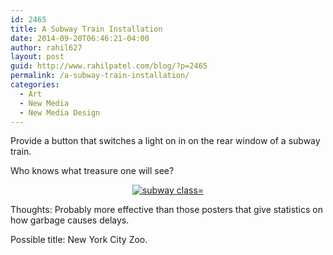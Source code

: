 ```yaml
---
id: 2465
title: A Subway Train Installation
date: 2014-09-20T06:46:21-04:00
author: rahil627
layout: post
guid: http://www.rahilpatel.com/blog/?p=2465
permalink: /a-subway-train-installation/
categories:
  - Art
  - New Media
  - New Media Design
---
```

Provide a button that switches a light on in on the rear window of a subway train.

Who knows what treasure one will see?
<div style="text-align: center;">
<a href="http://www.rahilpatel.com/blog/wp-content/uploads/2014/09/subway-light.svg"><img src="http://www.rahilpatel.com/blog/wp-content/uploads/2014/09/subway-light.svg" alt="subway class="alignnone size-large wp-image-2466" /></a>
</div>

Thoughts:
Probably more effective than those posters that give statistics on how garbage causes delays.

Possible title: New York City Zoo.